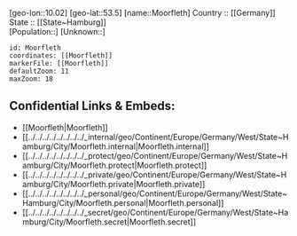 ﻿---
location: [53.5,10.02] 
mapzoom: [7,12] 
mapmarker: city 
type: City
tags:
- geo/City


SpocWebEntityId: 32597
isDeleted: false
confidential: public

---
[geo-lon::10.02] 
[geo-lat::53.5] 
[name::Moorfleth] 
Country :: [[Germany]]  
State :: [[State~Hamburg]]  
[Population::] 
[Unknown::] 


```leaflet
id: Moorfleth
coordinates: [[Moorfleth]] 
markerFile: [[Moorfleth]] 
defaultZoom: 11 
maxZoom: 18
```


## Confidential Links & Embeds: 
- [[Moorfleth|Moorfleth]]  
- [[../../../../../../../../_internal/geo/Continent/Europe/Germany/West/State~Hamburg/City/Moorfleth.internal|Moorfleth.internal]] 
- [[../../../../../../../../_protect/geo/Continent/Europe/Germany/West/State~Hamburg/City/Moorfleth.protect|Moorfleth.protect]] 
- [[../../../../../../../../_private/geo/Continent/Europe/Germany/West/State~Hamburg/City/Moorfleth.private|Moorfleth.private]] 
- [[../../../../../../../../_personal/geo/Continent/Europe/Germany/West/State~Hamburg/City/Moorfleth.personal|Moorfleth.personal]] 
- [[../../../../../../../../_secret/geo/Continent/Europe/Germany/West/State~Hamburg/City/Moorfleth.secret|Moorfleth.secret]] 
